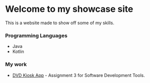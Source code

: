 # Welcome to my showcase site
This is a website made to show off some of my skills.

### Programming Languages
- Java
- Kotlin

### My work
- [DVD Kiosk App](https://github.com/tiredwork/dvd-kiosk-app) - Assignment 3 for Software Development Tools.
